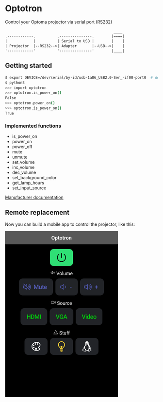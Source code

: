 # Optotron
Control your Optoma projector via serial port (RS232)

```
                                                  ____ 
.------------.          .---------------.        |====|
|            |          | Serial to USB |        |    |
| Projector  |--RS232-->| Adapter       |--USB-->|    |
'------------'          '---------------'        |____|

```

## Getting started

```bash
$ export DEVICE=/dev/serial/by-id/usb-1a86_USB2.0-Ser_-if00-port0  # device name might differ
$ python3
>>> import optotron
>>> optotron.is_power_on()
False
>>> optotron.power_on()
>>> optotron.is_power_on()
True
```

### Implemented functions
* is_power_on
* power_on
* power_off
* mute
* unmute
* set_volume
* inc_volume
* dec_volume
* set_background_color
* get_lamp_hours
* set_input_source

[Manufacturer documentation](https://www.audiogeneral.com/Optoma/w501_rs232.pdf)

## Remote replacement

Now you can build a mobile app to control the projector, like this:

![Screenshot](screenshot.png)
